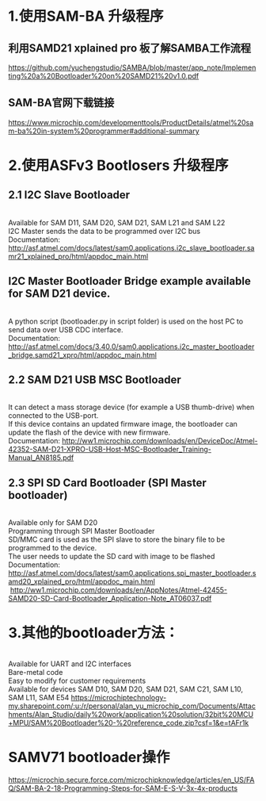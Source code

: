 # 1.使用SAM-BA 升级程序
## 利用SAMD21 xplained pro 板了解SAMBA工作流程
https://github.com/yuchengstudio/SAMBA/blob/master/app_note/Implementing%20a%20Bootloader%20on%20SAMD21%20v1.0.pdf

## SAM-BA官网下载链接
https://www.microchip.com/developmenttools/ProductDetails/atmel%20sam-ba%20in-system%20programmer#additional-summary

# 2.使用ASFv3 Bootlosers 升级程序
## 2.1  I2C Slave Bootloader
<br/> Available for SAM D11, SAM D20, SAM D21, SAM L21 and SAM L22
<br/> I2C Master sends the data to be programmed over I2C bus
<br/>Documentation:
http://asf.atmel.com/docs/latest/sam0.applications.i2c_slave_bootloader.samr21_xplained_pro/html/appdoc_main.html

## I2C Master Bootloader Bridge example available for SAM D21 device.
<br/> A python script (bootloader.py in script folder) is used on the host PC to send data over USB CDC interface.
<br/> Documentation: http://asf.atmel.com/docs/3.40.0/sam0.applications.i2c_master_bootloader_bridge.samd21_xpro/html/appdoc_main.html


## 2.2 SAM D21 USB MSC Bootloader
<br/>It can detect a mass storage device (for example a USB thumb-drive) when connected to the USB-port. 
<br/>If this device contains an updated firmware image, the bootloader can update the flash of the device with new firmware.
<br/>Documentation: http://ww1.microchip.com/downloads/en/DeviceDoc/Atmel-42352-SAM-D21-XPRO-USB-Host-MSC-Bootloader_Training-Manual_AN8185.pdf

## 2.3 SPI SD Card Bootloader (SPI Master bootloader)
<br/> Available only for SAM D20
<br/> Programming through SPI Master Bootloader
<br/> SD/MMC card is used as the SPI slave to store the binary file to be programmed to the device.
<br/> The user needs to update the SD card with image to be flashed
<br/> Documentation:
 http://asf.atmel.com/docs/latest/sam0.applications.spi_master_bootloader.samd20_xplained_pro/html/appdoc_main.html
 http://ww1.microchip.com/downloads/en/AppNotes/Atmel-42455-SAMD20-SD-Card-Bootloader_Application-Note_AT06037.pdf
 
 
 # 3.其他的bootloader方法：
<br/>Available for UART and I2C interfaces
<br/>Bare-metal code
<br/>Easy to modify for customer requirements
<br/>Available for devices SAM D10, SAM D20, SAM D21, SAM C21, SAM L10, SAM L11, SAM E54
https://microchiptechnology-my.sharepoint.com/:u:/r/personal/alan_yu_microchip_com/Documents/Attachments/Alan_Studio/daily%20work/application%20solution/32bit%20MCU+MPU/SAM%20Bootloader%20-%20reference_code.zip?csf=1&e=tAFr1k


# SAMV71 bootloader操作
https://microchip.secure.force.com/microchipknowledge/articles/en_US/FAQ/SAM-BA-2-18-Programming-Steps-for-SAM-E-S-V-3x-4x-products


 

